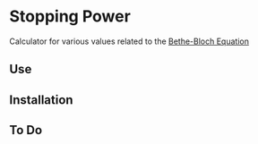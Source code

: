 # Stopping Power
Calculator for various values related to the [Bethe-Bloch Equation](https://en.wikipedia.org/wiki/Bethe_formula)

## Use

## Installation

## To Do
